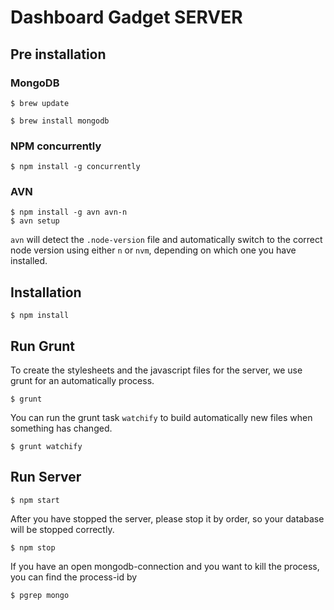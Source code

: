 # Dashboard Gadget SERVER

## Pre installation
### MongoDB

    $ brew update

    $ brew install mongodb

### NPM concurrently

    $ npm install -g concurrently

### AVN

    $ npm install -g avn avn-n
    $ avn setup

`avn` will detect the `.node-version` file and automatically switch to the correct node version using either
`n` or `nvm`, depending on which one you have installed.

## Installation
    
    $ npm install
    
## Run Grunt
To create the stylesheets and the javascript files for the server, we use grunt for an automatically process.

    $ grunt
    
You can run the grunt task `watchify` to build automatically new files when something has changed.

    $ grunt watchify

## Run Server
    
    $ npm start

After you have stopped the server, please stop it by order, so your database will be stopped correctly.

    $ npm stop

If you have an open mongodb-connection and you want to kill the process, you can find the process-id by

    $ pgrep mongo

